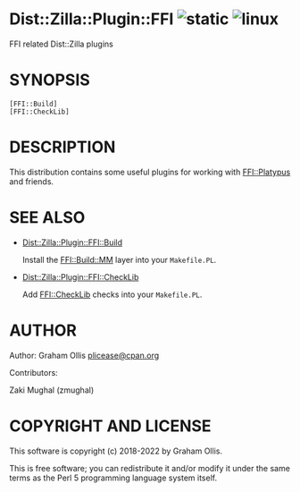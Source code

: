 # Dist::Zilla::Plugin::FFI ![static](https://github.com/PerlFFI/Dist-Zilla-Plugin-FFI/workflows/static/badge.svg) ![linux](https://github.com/PerlFFI/Dist-Zilla-Plugin-FFI/workflows/linux/badge.svg)

FFI related Dist::Zilla plugins

# SYNOPSIS

```
[FFI::Build]
[FFI::CheckLib]
```

# DESCRIPTION

This distribution contains some useful plugins for working with [FFI::Platypus](https://metacpan.org/pod/FFI::Platypus) and friends.

# SEE ALSO

- [Dist::Zilla::Plugin::FFI::Build](https://metacpan.org/pod/Dist::Zilla::Plugin::FFI::Build)

    Install the [FFI::Build::MM](https://metacpan.org/pod/FFI::Build::MM) layer into your `Makefile.PL`.

- [Dist::Zilla::Plugin::FFI::CheckLib](https://metacpan.org/pod/Dist::Zilla::Plugin::FFI::CheckLib)

    Add [FFI::CheckLib](https://metacpan.org/pod/FFI::CheckLib) checks into your `Makefile.PL`.

# AUTHOR

Author: Graham Ollis <plicease@cpan.org>

Contributors:

Zaki Mughal (zmughal)

# COPYRIGHT AND LICENSE

This software is copyright (c) 2018-2022 by Graham Ollis.

This is free software; you can redistribute it and/or modify it under
the same terms as the Perl 5 programming language system itself.
